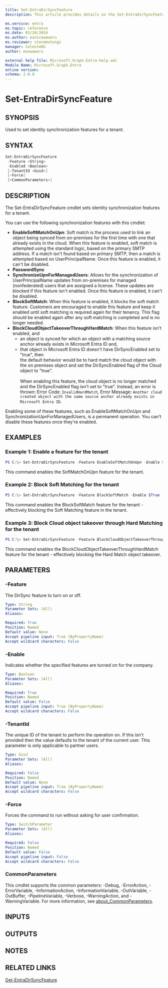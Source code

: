 ```yaml
---
title: Set-EntraDirSyncFeature
description: This article provides details on the Set-EntraDirSyncFeature command.

ms.service: entra
ms.topic: reference
ms.date: 03/28/2024
ms.author: eunicewaweru
ms.reviewer: stevemutungi
manager: CelesteDG
author: msewaweru

external help file: Microsoft.Graph.Entra-help.xml
Module Name: Microsoft.Graph.Entra
online version:
schema: 2.0.0
---
```


# Set-EntraDirSyncFeature

## SYNOPSIS
Used to set identity synchronization features for a tenant.

## SYNTAX

```powershell
Set-EntraDirSyncFeature 
 -Feature <String> 
 -Enabled <Boolean> 
 [-TenantId <Guid>] 
 [-Force] 
 [<CommonParameters>]
```

## DESCRIPTION
The Set-EntraDirSyncFeature cmdlet sets identity synchronization features for a tenant.  

You can use the following synchronization features with this cmdlet:  
- **EnableSoftMatchOnUpn**: Soft match is the process used to link an object being synced from on-premises for the first time with one that already exists in the cloud. When this feature is enabled, soft match is attempted using the standard logic, based on the primary SMTP address. If a match isn't found based on primary SMTP, then a match is attempted based on UserPrincipalName. Once this feature is enabled, it can't be disabled.
- **PasswordSync**
- **SynchronizeUpnForManagedUsers**: Allows for the synchronization of UserPrincipalName updates from on-premises for managed (nonfederated) users that are assigned a license. These updates are blocked if this feature isn't enabled. Once this feature is enabled, it can't be disabled.
- **BlockSoftMatch**: When this feature is enabled, it blocks the soft match feature. Customers are encouraged to enable this feature and keep it enabled until soft matching is required again for their tenancy. This flag should be enabled again after any soft matching is completed and is no longer needed.
- **BlockCloudObjectTakeoverThroughHardMatch**: When this feature isn't enabled, and
    -  an object is synced for which an object with a matching source anchor already exists in Microsoft Entra ID and,
    - that object in Microsoft Entra ID doesn't have DirSyncEnabled set to "true", then    
    the default behavior would be to hard match the cloud object with the on premises object and set the DirSyncEnabled flag of the Cloud object to "true". <br><br>
    When enabling this feature, the cloud object is no longer matched and the DirSyncEnabled flag isn't set to "true". Instead, an error is thrown: Error Code: `InvalidHardMatch`, Error Message: `Another cloud created object with the same source anchor already exists in Microsoft Entra ID`.

Enabling some of these features, such as EnableSoftMatchOnUpn and SynchronizationUpnForManagedUsers, is a permanent operation.
You can't disable these features once they're enabled.

## EXAMPLES

### Example 1: Enable a feature for the tenant
```powershell
PS C:\> Set-EntraDirSyncFeature -Feature EnableSoftMatchOnUpn -Enable $True
```

This command enables the SoftMatchOnUpn feature for the tenant.

### Example 2: Block Soft Matching for the tenant
```powershell
PS C:\> Set-EntraDirSyncFeature -Feature BlockSoftMatch -Enable $True
```

This command enables the BlockSoftMatch feature for the tenant - effectively blocking the Soft Matching feature in the tenant.

### Example 3: Block Cloud object takeover through Hard Matching for the tenant
```powershell
PS C:\> Set-EntraDirSyncFeature -Feature BlockCloudObjectTakeoverThroughHardMatch -Enable $True
```

This command enables the BlockCloudObjectTakeoverThroughHardMatch feature for the tenant - effectively blocking the Hard Match object takeover.

## PARAMETERS

### -Feature
The DirSync feature to turn on or off.

```yaml
Type: String
Parameter Sets: (All)
Aliases:

Required: True
Position: Named
Default value: None
Accept pipeline input: True (ByPropertyName)
Accept wildcard characters: False
```

### -Enable
Indicates whether the specified features are turned on for the company.

```yaml
Type: Boolean
Parameter Sets: (All)
Aliases:

Required: True
Position: Named
Default value: False
Accept pipeline input: True (ByPropertyName)
Accept wildcard characters: False
```

### -TenantId
The unique ID of the tenant to perform the operation on.
If this isn't provided then the value defaults to the tenant of the current user.
This parameter is only applicable to partner users.

```yaml
Type: Guid
Parameter Sets: (All)
Aliases:

Required: False
Position: Named
Default value: None
Accept pipeline input: True (ByPropertyName)
Accept wildcard characters: False
```

### -Force
Forces the command to run without asking for user confirmation.

```yaml
Type: SwitchParameter
Parameter Sets: (All)
Aliases:

Required: False
Position: Named
Default value: False
Accept pipeline input: False
Accept wildcard characters: False
```

### CommonParameters
This cmdlet supports the common parameters: -Debug, -ErrorAction, -ErrorVariable, -InformationAction, -InformationVariable, -OutVariable, -OutBuffer, -PipelineVariable, -Verbose, -WarningAction, and -WarningVariable. For more information, see [about_CommonParameters](https://go.microsoft.com/fwlink/?LinkID=113216).

## INPUTS

## OUTPUTS

## NOTES

## RELATED LINKS

[Get-EntraDirSyncFeature](./Get-EntraDirSyncFeature.md)
